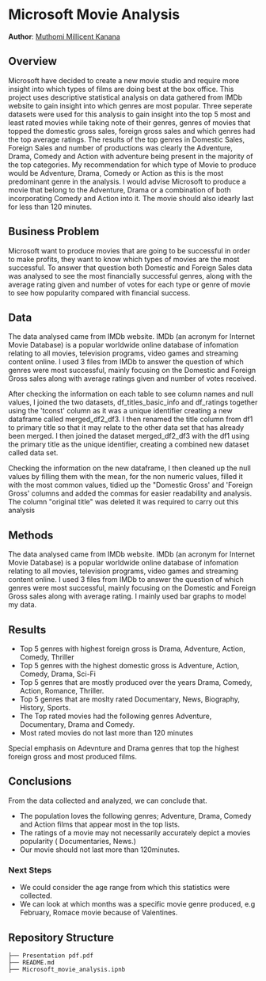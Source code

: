 
# Microsoft Movie Analysis

**Author**: [Muthomi Millicent Kanana](millicent.muthomi@moringaschool.com)

## Overview

Microsoft have decided to create a new movie studio and require more insight into which types of films are doing best at the box office. This project uses descriptive statistical analysis on data gathered from IMDb website to gain insight into which genres are most popular. Three seperate datasets were used for this analysis to gain insight into the top 5 most and least rated movies while taking note of their genres, genres of movies that topped the domestic gross sales, foreign gross sales and which genres had the top average ratings. The results of the top genres in Domestic Sales, Foreign Sales and number of productions was clearly the Adventure, Drama, Comedy and Action with adventure being present in the majority of the top categories. My recommendation for which type of Movie to produce would be Adventure, Drama, Comedy or Action as this is the most predominant genre in the analysis. I would advise Microsoft to produce a movie that belong to the Adventure, Drama or a combination of both incorporating Comedy and Action into it. The movie should also idearly last for less than 120 minutes.

## Business Problem

Microsoft want to produce movies that are going to be successful in order to make profits, they want to know which types of movies are the most successful. To answer that question both Domestic and Foreign Sales data was analysed to see the most financially successful genres, along with the average rating given and number of votes for each type or genre of movie to see how popularity compared with financial success.

## Data
The data analysed came from IMDb website. IMDb (an acronym for Internet Movie Database) is a popular worldwide online database of infomation relating to all movies, television programs, video games and streaming content online. I used 3 files from IMDb to answer the question of which genres were most successful, mainly focusing on the Domestic and Foreign Gross sales along with average ratings given and number of votes received.

After checking the information on each table to see column names and null values, I joined the two datasets, df_titles_basic_info and df_ratings together using the 'tconst' column as it was a unique identifier creating a new dataframe called merged_df2_df3. I then renamed the title column from df1 to primary title so that it may relate to the other data set that has already been merged. I then joined the dataset merged_df2_df3 with the df1 using the primary title as the unique identifier, creating a combined new dataset called data set.

Checking the information on the new dataframe, I then cleaned up the null values by filling them with the mean, for the non numeric values, filled it with the most common values, tidied up the "Domestic Gross' and 'Foreign Gross' columns and added the commas for easier readability and analysis. The column "original title" was deleted it was required to carry out this analysis

## Methods

The data analysed came from IMDb website. IMDb (an acronym for Internet Movie Database) is a popular worldwide online database of infomation relating to all movies, television programs, video games and streaming content online. I used 3 files from IMDb to answer the question of which genres were most successful, mainly focusing on the Domestic and Foreign Gross sales along with average rating. I mainly used bar graphs to model my data.

## Results
 - Top 5 genres with highest foreign gross is Drama, Adventure, Action, Comedy, Thriller
 - Top 5 genres with the highest domestic gross is Adventure, Action, Comedy, Drama, Sci-Fi
 - Top 5 genres that are mostly produced over the years Drama, Comedy, Action, Romance, Thriller.
 - Top 5 genres that are moslty rated Documentary, News, Biography, History, Sports.
 - The Top rated movies had the following genres Adventure, Documentary, Drama and Comedy.
 - Most rated movies do not last more than 120 minutes
 
Special emphasis on Adevnture and Drama genres that top the highest foreign gross and most produced films.


## Conclusions

From the data collected and analyzed, we can conclude that.
 - The population loves the following genres; Adventure, Drama, Comedy and Action films that appear most in the top lists.
 - The ratings of a movie may not necessarily accurately depict a movies popularity ( Documentaries, News.)
 - Our movie should not last more than 120minutes.


### Next Steps

 - We could consider the age range from which this statistics were collected.
 - We can look at which months was a specific movie genre produced, e.g February, Romace movie because of Valentines.



## Repository Structure

```
├── Presentation pdf.pdf
├── README.md
├── Microsoft_movie_analysis.ipnb

```
